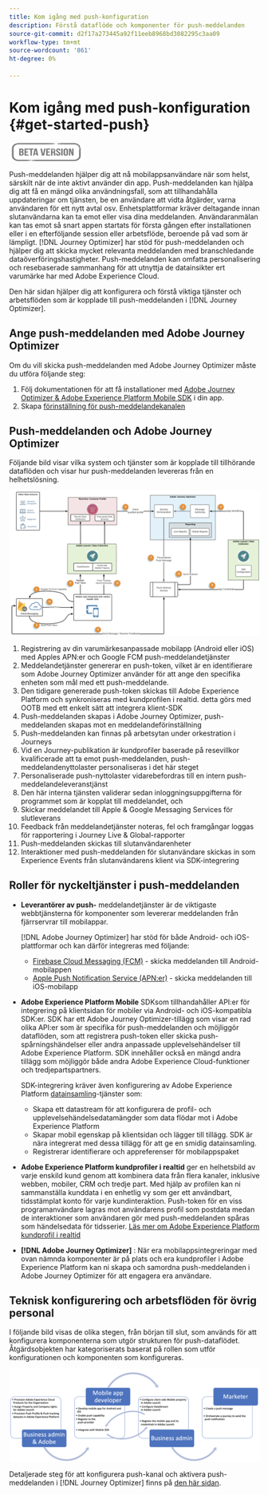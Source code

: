 ```yaml
---
title: Kom igång med push-konfiguration
description: Förstå dataflöde och komponenter för push-meddelanden
source-git-commit: d2f17a273445a92f11eeb8968bd3082295c3aa09
workflow-type: tm+mt
source-wordcount: '861'
ht-degree: 0%

---
```


# Kom igång med push-konfiguration {#get-started-push}

![](assets/do-not-localize/badge.png)

Push-meddelanden hjälper dig att nå mobilappsanvändare när som helst, särskilt när de inte aktivt använder din app. Push-meddelanden kan hjälpa dig att få en mängd olika användningsfall, som att tillhandahålla uppdateringar om tjänsten, be en användare att vidta åtgärder, varna användaren för ett nytt avtal osv. Enhetsplattformar kräver deltagande innan slutanvändarna kan ta emot eller visa dina meddelanden. Användaranmälan kan tas emot så snart appen startats för första gången efter installationen eller i en efterföljande session eller arbetsflöde, beroende på vad som är lämpligt. [!DNL Journey Optimizer] har stöd för push-meddelanden och hjälper dig att skicka mycket relevanta meddelanden med branschledande dataöverföringshastigheter. Push-meddelanden kan omfatta personalisering och resebaserade sammanhang för att utnyttja de datainsikter ert varumärke har med Adobe Experience Cloud.

Den här sidan hjälper dig att konfigurera och förstå viktiga tjänster och arbetsflöden som är kopplade till push-meddelanden i [!DNL Journey Optimizer].

## Ange push-meddelanden med Adobe Journey Optimizer

Om du vill skicka push-meddelanden med Adobe Journey Optimizer måste du utföra följande steg:

1. Följ dokumentationen för att få installationer med [Adobe Journey Optimizer &amp; Adobe Experience Platform Mobile SDK](https://aep-sdks.gitbook.io/docs/beta/adobe-journey-optimizer) i din app.
1. Skapa [förinställning för push-meddelandekanalen](configuration/message-presets.md)

## Push-meddelanden och Adobe Journey Optimizer

Följande bild visar vilka system och tjänster som är kopplade till tillhörande dataflöden och visar hur push-meddelanden levereras från en helhetslösning.

![](assets/push-flow.png)

1. Registrering av din varumärkesanpassade mobilapp (Android eller iOS) med Apples APN:er och Google FCM push-meddelandetjänster
1. Meddelandetjänster genererar en push-token, vilket är en identifierare som Adobe Journey Optimizer använder för att ange den specifika enheten som mål med ett push-meddelande.
1. Den tidigare genererade push-token skickas till Adobe Experience Platform och synkroniseras med kundprofilen i realtid. detta görs med OOTB med ett enkelt sätt att integrera klient-SDK
1. Push-meddelanden skapas i Adobe Journey Optimizer, push-meddelanden skapas mot en meddelandeförinställning
1. Push-meddelanden kan finnas på arbetsytan under orkestration i Journeys
1. Vid en Journey-publikation är kundprofiler baserade på resevillkor kvalificerade att ta emot push-meddelanden, push-meddelandenyttolaster personaliseras i det här steget
1. Personaliserade push-nyttolaster vidarebefordras till en intern push-meddelandeleveranstjänst
1. Den här interna tjänsten validerar sedan inloggningsuppgifterna för programmet som är kopplat till meddelandet, och
1. Skickar meddelandet till Apple &amp; Google Messaging Services för slutleverans
1. Feedback från meddelandetjänster noteras, fel och framgångar loggas för rapportering i Journey Live &amp; Global-rapporter
1. Push-meddelanden skickas till slutanvändarenheter
1. Interaktioner med push-meddelanden för slutanvändare skickas in som Experience Events från slutanvändarens klient via SDK-integrering

## Roller för nyckeltjänster i push-meddelanden

* **Leverantörer av push-** meddelandetjänster är de viktigaste webbtjänsterna för komponenter som levererar meddelanden från fjärrservrar till mobilappar.

   [!DNL Adobe Journey Optimizer]  har stöd för både Android- och iOS-plattformar och kan därför integreras med följande:
   * [Firebase Cloud Messaging (FCM)](https://firebase.google.com/docs/cloud-messaging)  - skicka meddelanden till Android-mobilappen
   * [Apple Push Notification Service (APN:er)](https://developer.apple.com/library/archive/documentation/NetworkingInternet/Conceptual/RemoteNotificationsPG/APNSOverview.html)  - skicka meddelanden till iOS-mobilapp

* **Adobe Experience Platform Mobile** SDKsom tillhandahåller API:er för integrering på klientsidan för mobiler via Android- och iOS-kompatibla SDK:er. SDK har ett Adobe Journey Optimizer-tillägg som visar en rad olika API:er som är specifika för push-meddelanden och möjliggör dataflöden, som att registrera push-token eller skicka push-spårningshändelser eller andra anpassade upplevelsehändelser till Adobe Experience Platform. SDK innehåller också en mängd andra tillägg som möjliggör både andra Adobe Experience Cloud-funktioner och tredjepartspartners.

   SDK-integrering kräver även konfigurering av Adobe Experience Platform [datainsamling](https://experienceleague.adobe.com/docs/launch/using/home.html)-tjänster som:

   * Skapa ett datastream för att konfigurera de profil- och upplevelsehändelsedatamängder som data flödar mot i Adobe Experience Platform
   * Skapar mobil egenskap på klientsidan och lägger till tillägg. SDK är nära integrerat med dessa tillägg för att ge en smidig datainsamling.
   * Registrerar identifierare och appreferenser för mobilappspaket

* **Adobe Experience Platform kundprofiler i realtid**  ger en helhetsbild av varje enskild kund genom att kombinera data från flera kanaler, inklusive webben, mobiler, CRM och tredje part. Med hjälp av profilen kan ni sammanställa kunddata i en enhetlig vy som ger ett användbart, tidsstämplat konto för varje kundinteraktion. Push-token för en viss programanvändare lagras mot användarens profil som postdata medan de interaktioner som användaren gör med push-meddelanden spåras som händelsedata för tidsserier. [Läs mer om Adobe Experience Platform kundprofil i realtid](https://experienceleague.adobe.com/docs/experience-platform/profile/home.html)

* **[!DNL Adobe Journey Optimizer]** : När era mobilappsintegreringar med ovan nämnda komponenter är på plats och era kundprofiler i Adobe Experience Platform kan ni skapa och samordna push-meddelanden i Adobe Journey Optimizer för att engagera era användare.

## Teknisk konfigurering och arbetsflöden för övrig personal

I följande bild visas de olika stegen, från början till slut, som används för att konfigurera komponenterna som utgör strukturen för push-dataflödet. Åtgärdsobjekten har kategoriserats baserat på rollen som utför konfigurationen och komponenten som konfigureras.

![](assets/user-flow.png)


Detaljerade steg för att konfigurera push-kanal och aktivera push-meddelanden i [!DNL Journey Optimizer] finns på [den här sidan](push-configuration.md).
